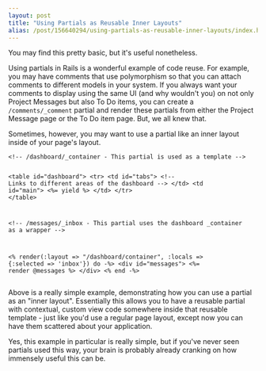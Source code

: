 ```yaml
---
layout: post
title: "Using Partials as Reusable Inner Layouts"
alias: /post/156640294/using-partials-as-reusable-inner-layouts/index.html
---
```


You may find this pretty basic, but it's useful nonetheless.

Using partials in Rails is a wonderful example of code reuse. For example, you may have comments that use polymorphism so that you can attach comments to different models in your system. If you always want your comments to display using the same UI (and why wouldn't you) on not only Project Messages but also To Do items, you can create a `/comments/_comment` partial and render these partials from either the Project Message page or the To Do item page. But, we all knew that.

Sometimes, however, you may want to use a partial like an inner layout inside of your page's layout.

<script src='https://gist.github.com/162703.js?file='> </script>
<noscript>
<div class='code-snippet'>
<pre><code>&lt;!-- /dashboard/_container - This partial is used as a template --&gt;

&lt;table id=&quot;dashboard&quot;&gt;
  &lt;tr&gt;
    &lt;td id=&quot;tabs&quot;&gt;
      &lt;!-- Links to different areas of the dashboard --&gt;
    &lt;/td&gt;
    &lt;td id=&quot;main&quot;&gt;
      &lt;%= yield %&gt;
    &lt;/td&gt;
  &lt;/tr&gt;
&lt;/table&gt;


&lt;!-- /messages/_inbox - This partial uses the dashboard _container as a wrapper --&gt;

&lt;% render(:layout =&gt; &quot;/dashboard/container&quot;, :locals =&gt; {:selected =&gt; 'inbox'}) do -%&gt;
  &lt;div id=&quot;messages&quot;&gt;
    &lt;%= render @messages %&gt;
  &lt;/div&gt;
&lt;% end -%&gt;</code></pre>
</div>
</noscript>

Above is a really simple example, demonstrating how you can use a partial as an "inner layout". Essentially this allows you to have a reusable partial with contextual, custom view code somewhere inside that reusable template - just like you'd use a regular page layout, except now you can have them scattered about your application.

Yes, this example in particular is really simple, but if you've never seen partials used this way, your brain is probably already cranking on how immensely useful this can be.